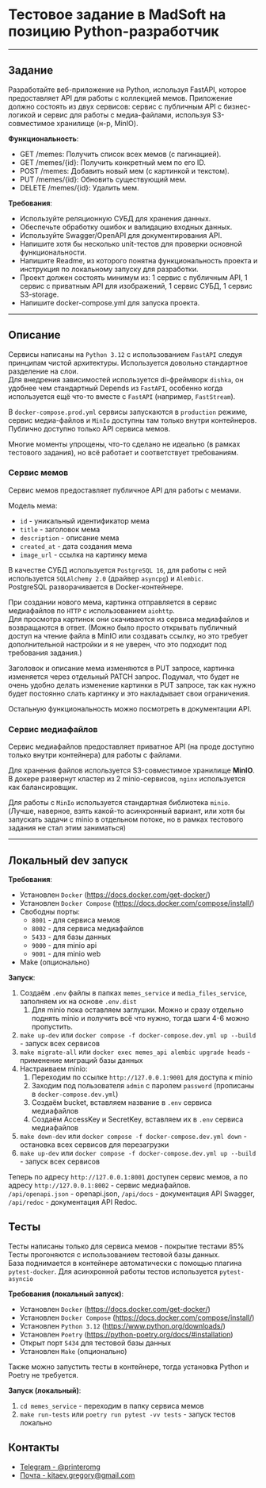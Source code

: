 # Тестовое задание в MadSoft на позицию Python-разработчик

---

## Задание

Разработайте веб-приложение на Python, используя FastAPI, которое предоставляет API для работы с коллекцией мемов. Приложение должно состоять из двух сервисов: сервис с публичным API с бизнес-логикой и сервис для работы с медиа-файлами, используя S3-совместимое хранилище (н-р, MinIO).     

**Функциональность**:
- GET /memes: Получить список всех мемов (с пагинацией).
- GET /memes/{id}: Получить конкретный мем по его ID.
- POST /memes: Добавить новый мем (с картинкой и текстом).
- PUT /memes/{id}: Обновить существующий мем.
- DELETE /memes/{id}: Удалить мем. 

**Требования**:
- Используйте реляционную СУБД для хранения данных.
- Обеспечьте обработку ошибок и валидацию входных данных.
- Используйте Swagger/OpenAPI для документирования API.
- Напишите хотя бы несколько unit-тестов для проверки основной функциональности.
- Напишите Readme, из которого понятна функциональность проекта и инструкция по локальному запуску для разработки.
- Проект должен состоять минимум из: 1 сервис с публичным API, 1 сервис с приватным API для изображений, 1 сервис СУБД, 1 сервиc S3-storage.
- Напишите docker-compose.yml для запуска проекта.

---

## Описание

Сервисы написаны на `Python 3.12` с использованием `FastAPI` следуя принципам чистой архитектуры. Используется довольно стандартное разделение на слои.\
Для внедрения зависимостей используется di-фреймворк `dishka`, 
он удобнее чем стандартный Depends из `FastAPI`, особенно когда используется ещё что-то вместе с `FastAPI` (например, `FastStream`).

В `docker-compose.prod.yml` сервисы запускаются в `production` режиме, сервис медиа-файлов и `MinIo` доступны там только внутри контейнеров.\
Публично доступно только API сервиса мемов.

Многие моменты упрощены, что-то сделано не идеально (в рамках тестового задания), но всё работает и соответствует требованиям.

### Сервис мемов

Сервис мемов предоставляет публичное API для работы с мемами.

Модель мема:
- `id` - уникальный идентификатор мема
- `title` - заголовок мема
- `description` - описание мема
- `created_at` - дата создания мема
- `image_url` - ссылка на картинку мема

В качестве СУБД используется `PostgreSQL 16`, для работы с ней используется `SQLAlchemy 2.0` (драйвер `asyncpg`) и `Alembic`.\
PostgreSQL разворачивается в Docker-контейнере.

При создании нового мема, картинка отправляется в сервис медиафайлов по `HTTP` с использованием `aiohttp`.\
Для просмотра картинок они скачиваются из сервиса медиафайлов и возвращаются в ответ.
(Можно было просто открывать публичный доступ на чтение файла в MinIO или создавать ссылку, 
но это требует дополнительной настройки и я не уверен, что это подходит под требования задания.)

Заголовок и описание мема изменяются в PUT запросе, картинка изменяется через отдельный PATCH запрос.
Подумал, что будет не очень удобно делать изменение картинки в PUT запросе, так как нужно будет постоянно слать картинку и это накладывает свои ограничения.

Остальную функциональность можно посмотреть в документации API.


### Сервис медиафайлов

Сервис медиафайлов предоставляет приватное API (на проде доступно только внутри контейнера) для работы с файлами.

Для хранения файлов используется S3-совместимое хранилище **MinIO**. 
В докере развернут кластер из 2 minio-сервисов, `nginx` используется как балансировщик.

Для работы с `MinIo` используется стандартная библиотека `minio`. 
(Лучше, наверное, взять какой-то асинхронный вариант, или хотя бы запускать задачи с minio в отдельном потоке, 
но в рамках тестового задания не стал этим заниматься)


---

## Локальный dev запуск

**Требования**:
- Установлен `Docker` (https://docs.docker.com/get-docker/)
- Установлен `Docker Compose` (https://docs.docker.com/compose/install/)
- Свободны порты:
  - `8001` - для сервиса мемов
  - `8002` - для сервиса медиафайлов
  - `5433` - для базы данных
  - `9000` - для minio api
  - `9001` - для minio web
- Make (опционально)

**Запуск**:
1. Создаём `.env` файлы в папках `memes_service` и `media_files_service`, заполняем их на основе `.env.dist`
   1. Для minio пока оставляем заглушки. Можно и сразу отдельно поднять minio и получить всё что нужно, тогда шаги 4-6 можно пропустить.
2. `make up-dev` или `docker compose -f docker-compose.dev.yml up --build` - запуск всех сервисов
3. `make migrate-all` или `docker exec memes_api alembic upgrade heads` - применение миграций базы данных
4. Настраиваем minio:
   1. Переходим по ссылке `http://127.0.0.1:9001` для доступа к minio
   2. Заходим под пользователя `admin` с паролем `password` (прописаны в `docker-compose.dev.yml`)
   3. Создаём bucket, вставляем название в `.env` сервиса медиафайлов
   4. Создаём AccessKey и SecretKey, вставляем их в `.env` сервиса медиафайлов
5. `make down-dev` или `docker compose -f docker-compose.dev.yml down` - остановка всех сервисов для перезагрузки
6. `make up-dev` или `docker compose -f docker-compose.dev.yml up --build` - запуск всех сервисов

Теперь по адресу `http://127.0.0.1:8001` доступен сервис мемов, а по адресу `http://127.0.0.1:8002` - сервис медиафайлов.\
`/api/openapi.json` - openapi.json, `/api/docs` - документация API Swagger, `/api/redoc` - документация API Redoc.

## Тесты
Тесты написаны только для сервиса мемов - покрытие тестами 85%\
Тесты прогоняются с использованием тестовой базы данных.\
База поднимается в контейнере автоматически с помощью плагина `pytest-docker`. 
Для асинхронной работы тестов используется `pytest-asyncio`

**Требования (локальный запуск)**:
- Установлен `Docker` (https://docs.docker.com/get-docker/)
- Установлен `Docker Compose` (https://docs.docker.com/compose/install/)
- Установлен `Python 3.12` (https://www.python.org/downloads/)
- Установлен `Poetry` (https://python-poetry.org/docs/#installation)
- Открыт порт `5434` для тестовой базы данных
- Установлен `Make` (опционально)

Также можно запустить тесты в контейнере, тогда установка Python и Poetry не требуется.

**Запуск (локальный)**:
1. `cd memes_service` - переходим в папку сервиса мемов
2. `make run-tests` или `poetry run pytest -vv tests` - запуск тестов локально


## Контакты
- [Telegram - @printeromg](https://t.me/printeromg)
- [Почта - kitaev.gregory@gmail.com](mailto:kitaev.gregory@gmail.com)
